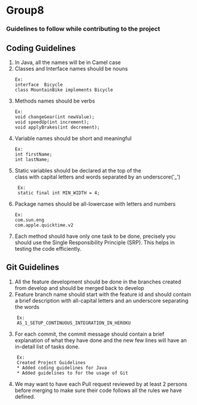 # Group8

### Guidelines to follow while contributing to the project

## Coding Guidelines
1. In Java, all the names will be in Camel case
2. Classes and Interface names should be nouns
    ```
    Ex:
    interface  Bicycle
    class MountainBike implements Bicycle
    ``` 
3. Methods names should be verbs
    ```
    Ex:
    void changeGear(int newValue);
    void speedUp(int increment);
    void applyBrakes(int decrement);
    ```
4. Variable names should be short and meaningful
    ```
    Ex:
    int firstName;
    int lastName;
    ```
5. Static variables should be declared at the top of the    
   class with capital letters and words separated by an underscore('_')
   ```
    Ex:
    static final int MIN_WIDTH = 4;
   ```
6. Package names should be all-lowercase with letters and numbers
    ```
    Ex:
    com.sun.eng
    com.apple.quicktime.v2
    ```
7. Each method should have only one task to be done, precisely you should use the Single Responsibility Principle (SRP). This helps in testing the code efficiently.



## Git Guidelines
1. All the feature development should be done in the branches created from develop and should be merged back to develop
2. Feature branch name should start with the feature id and should contain a brief description with all-capital letters and an underscore separating the words 
```
    Ex:
    AS_1_SETUP_CONTINUOUS_INTEGRATION_IN_HEROKU
```
3. For each commit, the commit message should contain a brief explanation of what they have done and the new few lines will have an in-detail list of tasks done.
```
    Ex:
    Created Project Guidelines
    * Added coding guidelines for Java
    * Added guidelines to for the usage of Git
```
4. We may want to have each Pull request reviewed by at least 2 persons before merging to make sure their code follows all the rules we have defined.



